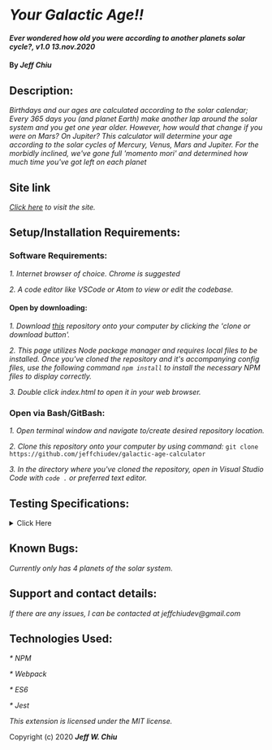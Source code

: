 # _Your Galactic Age!!_

#### _Ever wondered how old you were according to another planets solar cycle?, v1.0 13.nov.2020_

#### By _**Jeff Chiu**_

## Description:

_Birthdays and our ages are calculated according to the solar calendar; Every 365 days you (and planet Earth) make another lap around the solar system and you get one year older.  However, how would that change if you were on Mars? On Jupiter? This calculator will determine your age according to the solar cycles of Mercury, Venus, Mars and Jupiter.  For the morbidly inclined, we've gone full 'momento mori' and determined how much time you've got left on each planet_

## Site link

_[Click here](https://jeffchiudev.github.io/galactic-age-calculator/) to visit the site._


## Setup/Installation Requirements:

### Software Requirements:

_1. Internet browser of choice. Chrome is suggested_

_2. A code editor like VSCode or Atom to view or edit the codebase._

#### Open by downloading:

_1. Download [this](https://github.com/jeffchiudev/galactic-age-calculator) repository onto your computer by clicking the 'clone or download button'._

_2. This page utilizes Node package manager and requires local files to be installed. Once you've cloned the repository and it's accompanying config files, use the following command `npm install` to install the necessary NPM files to display correctly._

_3. Double click index.html to open it in your web browser._

### Open via Bash/GitBash:

_1. Open terminal window and navigate to/create desired repository location._

_2. Clone this repository onto your computer by using command:_
`git clone https://github.com/jeffchiudev/galactic-age-calculator`

_3. In the directory where you've cloned the repository, open in Visual Studio Code with `code .` or preferred text editor._

## Testing Specifications:

<details><summary>Click Here</summary>
<p>

| Description | Input | Ouput |
| :---------- | :---- | :---- |
| UserAge ||||
| Should correctly intake a user and a users age | user1 = new UserAge(Jeff, 38) | user1 = {Jeff, 38} | 
| UserAge.prototype.mercuryAge |||
| Should correctly calculate user age into Mercury years (age/.24) | userAge = 38 | user1.mercuryAge = 158 |
| UserAge.prototype.venusAge |||
| Should correctly calculate user age into Venus years (age/.62) | userAge = 38 | user1.venusAge = 61 |
| UserAge.prototype.marsAge |||
| Should correctly calculate user age into Mars years (age/1.88) | userAge = 38 | user1.marsAge = 20 |
| UserAge.prototype.jupiterAge |||
| Should correctly calculate user age into Jupiter years (age/11.86) | userAge = 38 | user1.jupiterAge = 3 |
| UserAge.prototype.saturnAge |||
| Should correctly calculate user age into Saturn years (age/29.46) | userAge = 38 | user1.saturnAge = 1 |
| UserAge.prototype.lifeLeft |||
| Should correctly log the users life expectancy according to user entering the avg life expectancy for their region on earth | userAge = 38; canadaExpectancy = 82.25 | userLifeExpectancy = 44.25 |
| Should correctly calculate years OVER average exectancy if the user age is > than the average life exectancy of their region (on earth) | userAge = 90; canadaExpectancy = 82.25 | yearsOver = 7.75 |
| UserAge.prototype.mercuryLifeLeft |||
| Should correctly log users Mercury life expectancy | userAge.38; canadaExpectancy = 82.25 | mercuryLifeLeft = 185 |
| Should correctly calculate if user is older than life expectancy on Mercury | userAge.90; canadaExpectancy = 82.25 | yearsOver = 32 |
| UserAge.prototype.venusLifeLeft |||
| Should correctly log users Venus life expectancy | userAge.38; canadaExpectancy = 82.25 | VenusLifeLeft = 72 |
| Should correctly calculate if user is older than life expectancy on Venus | userAge.90; canadaExpectancy = 82.25 | yearsOver = 13 |
| userAge.prototype.marsLifeLeft |||
| Should correctly log users Mars life expectancy | userAge.38; canadaExpectancy = 82.25 | marsLifeLeft = 24 |
| Should correctly calculate if user is older than life expectancy on Mars | userAge.90; canadaExpectancy = 82.25 | yearsOver = 4 |
| userAge.prototype.JupiterLifeLeft |||
| Should correctly log users Jupiter life expectancy | userAge.38; canadaExpectancy = 82.25 | jupiterLifeLeft = 4 |
| Should correctly calculate if user is older than life expectancy on Jupiter | userAge.90; canadaExpectancy = 82.25 | yearsOver = 1 |
| userAge.prototype.saturnLifeLeft |||
| Should correctly log users saturn life expectancy | userAge.38; canadaExpectancy = 82.25 | saturnLifeLeft = 3 |

</p>
</details>

## Known Bugs:

_Currently only has 4 planets of the solar system._

## Support and contact details:

_If there are any issues, I can be contacted at jeffchiudev@gmail.com_


## Technologies Used:

_* NPM_

_* Webpack_

_* ES6_

_* Jest_

_This extension is licensed under the MIT license._

Copyright (c) 2020 **_Jeff W. Chiu_** 